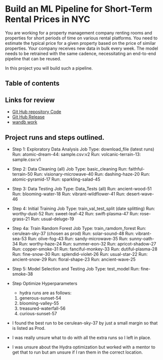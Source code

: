 # Build an ML Pipeline for Short-Term Rental Prices in NYC
You are working for a property management company renting rooms and properties for short periods of 
time on various rental platforms. You need to estimate the typical price for a given property based 
on the price of similar properties. Your company receives new data in bulk every week. The model needs 
to be retrained with the same cadence, necessitating an end-to-end pipeline that can be reused.

In this project you will build such a pipeline.

## Table of contents

## Links for review
- [Git Hub repository Code](https://github.com/redhuskie/Project-Build-an-ML-Pipeline-Starter)
- [Git Hub Release](https://github.com/redhuskie/Project-Build-an-ML-Pipeline-Starter/releases/tag/1.0.3)
- [wandb work](https://wandb.ai/jdpickering1-western-governors-university/nyc_airbnb?nw=nwuserjdpickering1)


## Project runs and steps outlined. 
- Step 1: Exploratory Data Analysis
	Job Type: download_file (latest runs)
		Run: atomic-dream-44: sample.csv:v2
		Run: volcanic-terrain-13: sample.csv:v1
- Step 2: Data Cleaning (all)
	Job Type: basic_cleaning
		Run: faithful-terrain-50
		Run: visionary-microwave-40
		Run: dashing-haze-20
		Run: atomic-pyramid-17
		Run: sparkling-salad-45
- Step 3: Data Testing
	Job Type: Data_Tests (all)
		Run: ancient-wood-51
		Run: blooming-water-18
		Run: vibrant-wildflower-41
		Run: desert-wave-46
- Step 4: Initial Training
	Job Type: train_val_test_split (date splitting)
		Run: worthy-dust-52
		Run: sweet-leaf-42
		Run: swift-plasma-47
		Run: rose-grass-21
		Run: usual-deluge-19
- Step 4a: Train Random Forest
	Job Type: train_ramdom_forest 
		Run: cerulean-sky-37 (chosen as prod)
		Run: solar-sound-48
		Run: vibrant-sea-53
		Run: olive-fog-43
		Run: sandy-microwave-35
		Run: sunny-oath-34
		Run: worthy-haze-24
		Run: summer-eon-32
		Run: apricot-shadow-27
		Run: copper-smoke-31
		Run: fanciful-monkey-33
		Run: dutiful-plasma-28
		Run: fine-snow-30
		Run: splendid-violet-26
		Run: usual-star-22
		Run: ancient-snow-29
		Run: floral-shape-23
		Run: ancient-wave-25
- Step 5: Model Selection and Testing
	Job Type: test_model
		Run: fine-smoke-38
- Step Optimize Hyperparameters
	- hydra runs are as follows:
	1. generous-sunset-54
	2. blooming-valley-55
	3. treasured-waterfall-56
	4. curious-sunset-57

- I found the best run to be cerulean-sky-37 by just a small margin so that is listed as Prod. 
- I was really unsure what to do with all the extra runs so I left in place. 
- I was unsure about the Hydra optimization but worked with a mentor to get that to run but am unsure if I ran them in the correct location. 

